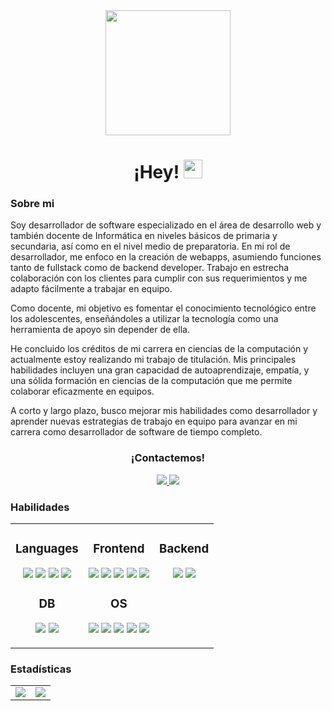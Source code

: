 <div id="header" align="center">
    <img src="https://i.giphy.com/media/v1.Y2lkPTc5MGI3NjExYXhrZW43dGl6NDRxeDU4NnF6cnZwZ2c0YXBwZ3R0d2g3cDN1ZndxZCZlcD12MV9pbnRlcm5hbF9naWZfYnlfaWQmY3Q9Zw/wwg1suUiTbCY8H8vIA/giphy-downsized-large.gif" width="200"/>
    <h1>
        ¡Hey!
        <img src="https://media.giphy.com/media/hvRJCLFzcasrR4ia7z/giphy.gif" width="30px"/>
    </h1>
</div>

### Sobre mi

Soy desarrollador de software especializado en el área de desarrollo web y también docente de Informática en niveles básicos de primaria y secundaria, así como en el nivel medio de preparatoria. En mi rol de desarrollador, me enfoco en la creación de webapps, asumiendo funciones tanto de fullstack como de backend developer. Trabajo en estrecha colaboración con los clientes para cumplir con sus requerimientos y me adapto fácilmente a trabajar en equipo.

Como docente, mi objetivo es fomentar el conocimiento tecnológico entre los adolescentes, enseñándoles a utilizar la tecnología como una herramienta de apoyo sin depender de ella.

He concluido los créditos de mi carrera en ciencias de la computación y actualmente estoy realizando mi trabajo de titulación. Mis principales habilidades incluyen una gran capacidad de autoaprendizaje, empatía, y una sólida formación en ciencias de la computación que me permite colaborar eficazmente en equipos.

A corto y largo plazo, busco mejorar mis habilidades como desarrollador y aprender nuevas estrategias de trabajo en equipo para avanzar en mi carrera como desarrollador de software de tiempo completo.

<div id="badges" align="center">
    <h3>¡Contactemos!</h3>
    <a href="mailto:mauricio.araujoch@gmail.com">
        <img src="https://img.shields.io/badge/Gmail-D14836?style=for-the-badge&logo=gmail&logoColor=white">
    </a>
    <a href="https://www.linkedin.com/in/mauricio-araujo-chávez-795a911ab">
        <img src="https://img.shields.io/badge/LinkedIn-0077B5?style=for-the-badge&logo=linkedin&logoColor=white">
    </a>
</div>

### Habilidades
<table width="100%" align="center">
    <tr>
        <td valign="top">
            <h3 align="center">Languages</h3>
            <p align="center">
                <img src="https://skillicons.dev/icons?i=js"/>
                <img src="https://skillicons.dev/icons?i=python"/>
                <img src="https://skillicons.dev/icons?i=java"/>
                <img src="https://skillicons.dev/icons?i=php"/>
            </p>
            <h3 align="center">DB</h3>
            <p align="center">
                <img src="https://skillicons.dev/icons?i=mysql"/>
                <img src="https://skillicons.dev/icons?i=postgres"/>
            </p>
        </td>
        <td valign="top">
            <h3 align="center">Frontend</h3>
            <p align="center">
                <img src="https://skillicons.dev/icons?i=bootstrap"/>
                <img src="https://skillicons.dev/icons?i=react"/>
                <img src="https://skillicons.dev/icons?i=figma"/>
                <img src="https://skillicons.dev/icons?i=css"/>
                <img src="https://skillicons.dev/icons?i=html"/>
            </p>
            <h3 align="center">OS</h3>
            <p align="center">
                <img src="https://skillicons.dev/icons?i=windows"/>
                <img src="https://skillicons.dev/icons?i=mint"/>
                <img src="https://skillicons.dev/icons?i=ubuntu"/>
                <img src="https://skillicons.dev/icons?i=debian"/>
                <img src="https://skillicons.dev/icons?i=powershell"/>
            </p>
        </td>
        <td valign="top">
            <h3 align="center">Backend</h3>
            <p align="center">
                <img src="https://skillicons.dev/icons?i=nodejs"/>
                <img src="https://skillicons.dev/icons?i=symfony"/>
            </p>
        </td>
    </tr>
</table>

### Estadísticas

<div id="stats" align="center">
    <table>
            <td>
            <a href="https://github.com/anuraghazra/github-readme-stats">
                <img align="center" src="https://github-readme-stats.vercel.app/api?username=mauricio-ach&show_icons=true&theme=aura&count_private=true"/>
            </a>
            </td>
            <td>
            <a href="https://github.com/anuraghazra/github-readme-stats">
                <img align="center" src="https://github-readme-stats.vercel.app/api/top-langs/?username=mauricio-ach&layout=compact&langs_count=10&theme=aura"/>
            </a>
            </td>
        </table>
</div>
